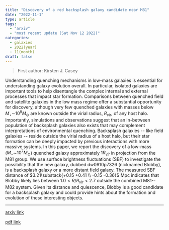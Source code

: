 ```yaml
---
title: "Discovery of a red backsplash galaxy candidate near M81"
date: "2022-11-1"
type: article
tags:
  - "arxiv"
  - "most recent update (Sat Nov 12 2022)"
categories:
  - galaxies
  - 2022(year)
  - 11(month)
draft: false
---
```


> First author: Kirsten J. Casey

 Understanding quenching mechanisms in low-mass galaxies is essential for
understanding galaxy evolution overall. In particular, isolated galaxies are
important tools to help disentangle the complex internal and external processes
that impact star formation. Comparisons between quenched field and satellite
galaxies in the low mass regime offer a substantial opportunity for discovery,
although very few quenched galaxies with masses below $M_{\star}$$\sim$$10^{9}
M_{\odot}$ are known outside the virial radius, $R_{vir}$, of any host halo.
Importantly, simulations and observations suggest that an in-between population
of backsplash galaxies also exists that may complement interpretations of
environmental quenching. Backsplash galaxies -- like field galaxies -- reside
outside the virial radius of a host halo, but their star formation can be
deeply impacted by previous interactions with more massive systems. In this
paper, we report the discovery of a low-mass ($M_{\star}$$\sim$$10^{7}
M_{\odot}$) quenched galaxy approximately $1 R_{vir}$ in projection from the
M81 group. We use surface brightness fluctuations (SBF) to investigate the
possibility that the new galaxy, dubbed dw0910p7326 (nicknamed Blobby), is a
backsplash galaxy or a more distant field galaxy. The measured SBF distance of
$3.21\substack{+0.15 +0.41 \\ -0.15 -0.36}$ Mpc indicates that Blobby likely
lies between $1.0 < R/R_{vir} < 2.7$ outside the combined M81--M82 system.
Given its distance and quiescence, Blobby is a good candidate for a backsplash
galaxy and could provide hints about the formation and evolution of these
interesting objects.

---
[arxiv link](http://arxiv.org/abs/2211.00629v1)

[pdf link](http://arxiv.org/pdf/2211.00629v1)